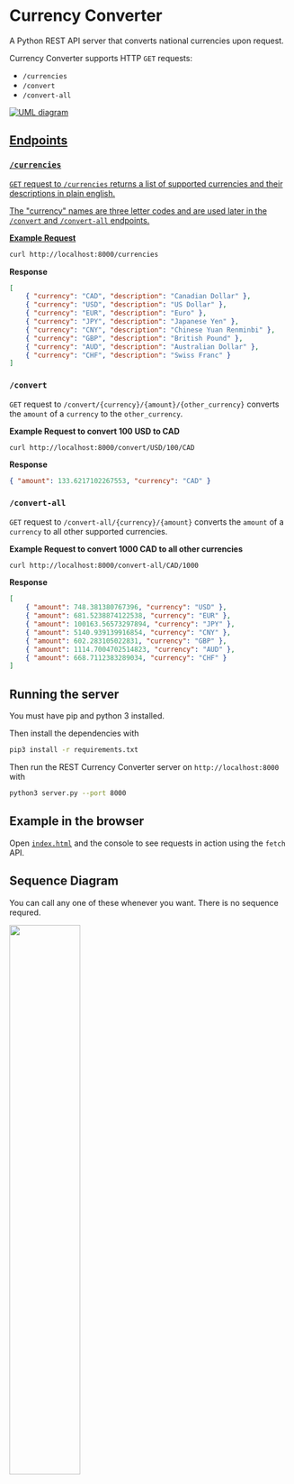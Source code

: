 # Currency Converter

A Python REST API server that converts national currencies upon request.

Currency Converter supports HTTP `GET` requests:

-   `/currencies`
-   `/convert`
-   `/convert-all`

<a href="https://www.figma.com/file/I4FUw5ZXxNuHlK3nDIWHpU/Currency-Converter-Architecture?type=whiteboard&node-id=0%3A1&t=9F5v6CcHE8LXZIJY-1">
<img src="https://user-images.githubusercontent.com/65095341/236584335-e383d383-5109-40fb-be41-cb0ae7442104.png" alt="UML diagram"
</a>

## Endpoints

### `/currencies`

`GET` request to `/currencies` returns a list of supported currencies and their descriptions in plain english.

The "currency" names are three letter codes and are used later in the `/convert` and `/convert-all` endpoints.

**Example Request**

```bash
curl http://localhost:8000/currencies
```

**Response**

```json
[
	{ "currency": "CAD", "description": "Canadian Dollar" },
	{ "currency": "USD", "description": "US Dollar" },
	{ "currency": "EUR", "description": "Euro" },
	{ "currency": "JPY", "description": "Japanese Yen" },
	{ "currency": "CNY", "description": "Chinese Yuan Renminbi" },
	{ "currency": "GBP", "description": "British Pound" },
	{ "currency": "AUD", "description": "Australian Dollar" },
	{ "currency": "CHF", "description": "Swiss Franc" }
]
```

### `/convert`

`GET` request to `/convert/{currency}/{amount}/{other_currency}` converts the `amount` of a `currency` to the `other_currency`.

**Example Request to convert 100 USD to CAD**

```bash
curl http://localhost:8000/convert/USD/100/CAD
```

**Response**

```json
{ "amount": 133.6217102267553, "currency": "CAD" }
```

### `/convert-all`

`GET` request to `/convert-all/{currency}/{amount}` converts the `amount` of a `currency` to all other supported currencies.

**Example Request to convert 1000 CAD to all other currencies**

```bash
curl http://localhost:8000/convert-all/CAD/1000
```

**Response**

```json
[
	{ "amount": 748.381380767396, "currency": "USD" },
	{ "amount": 681.5238874122538, "currency": "EUR" },
	{ "amount": 100163.56573297894, "currency": "JPY" },
	{ "amount": 5140.939139916854, "currency": "CNY" },
	{ "amount": 602.283105022831, "currency": "GBP" },
	{ "amount": 1114.7004702514823, "currency": "AUD" },
	{ "amount": 668.7112383289034, "currency": "CHF" }
]
```

## Running the server

You must have pip and python 3 installed.

Then install the dependencies with

```bash
pip3 install -r requirements.txt
```

Then run the REST Currency Converter server on `http://localhost:8000` with

```bash
python3 server.py --port 8000
```

## Example in the browser

Open [`index.html`](examples/index.html) and the console to see requests in action using the `fetch` API.

## Sequence Diagram

You can call any one of these whenever you want. There is no sequence requred.

<img src="https://user-images.githubusercontent.com/65095341/236586273-cd6d5a77-cc63-4b29-ae4d-4136da100ffe.png" width="50%" >
